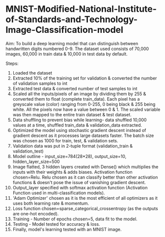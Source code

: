 # MNIST-Modified-National-Institute-of-Standards-and-Technology-Image-Classification-model

Aim: To build a deep learning model that can distinguish between handwritten digits numbered 0-9. The dataset used consists of 70,000 images, 60,000 in train data & 10,000 in test data by default.


Steps:
1. Loaded the dataset
2. Extracted 10% of the training set for validation & converted the number of validation samples to int
3. Extracted test data & converted number of test samples to int
4. Scaled all the inputs/pixels of an image by dividing them by 255 & converted them to float (complete train_data). Each pixel has a greyscale value (color) ranging from 0-255, 0 being black & 255 being white. All the pixels now have a value between 0 & 1. The scaled variable was then mapped to the entire train dataset & test dataset. 
5. Data shuffling to prevent bias while learning- data shuffled 10,000 values at a time, shuffled train_data & validation_data extracted. 
6. Optimized the model using stochastic gradient descent instead of gradient descent as it processes large datasets faster. The batch size was chosen as 1000 for train, test, & validation sets.
7. Validation data was put in 2-tuple format (validation_train & validation_test)
8. Model outline - input_size=784(28*28), output_size=10, hidden_layer_size=500
9. Image flatted, 3 hidden layers created with Dense() which multiplies the inputs with their weights & adds biases. Activation function chosen=Relu. Relu chosen as it can classify better than other activation functions & doesn't pose the issue of vanishing gradient descent.
10. Output_layer specified with softmax activation function (Activation Function used in multi-classification models).
11. 'Adam Optimizer' chosen as it is the most efficient of all optimizers as it uses both learning rate & momentum.
12. Loss function chosen=sparse_categorical_crossentropy (as the outputs are one-hot encoded).
13. Training - Number of epochs chosen=5, data fit to the model.
14. Testing - Model tested for accuracy & loss.
15. Finally, model's learning tested with an MNIST image.  
